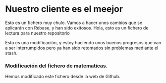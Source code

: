 # Nuestro cliente es el meejor

Esto es un fichero muy chulo. Vamos a hacer unos cambios que se aplicarán con Rebase, y han sido exitosos.
Hola, esto es un fichero de lectura para nuestro repositorio

Esto es una modificación, y estoy haciendo unos buenos progresos que van a ser interrumpidos pero ya han sido retomados sin problemas mediante el stash. 

### Modificación del fichero de matematicas. 
Hemos modificado este fichero desde la web de Github.
